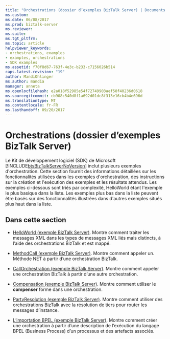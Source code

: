 ```yaml
---
title: "Orchestrations (dossier d’exemples BizTalk Server) | Documents Microsoft"
ms.custom: 
ms.date: 06/08/2017
ms.prod: biztalk-server
ms.reviewer: 
ms.suite: 
ms.tgt_pltfrm: 
ms.topic: article
helpviewer_keywords:
- orchestrations, examples
- examples, orchestrations
- SDK examples
ms.assetid: f70f8d67-763f-4e3c-b233-c7156026b514
caps.latest.revision: "19"
author: MandiOhlinger
ms.author: mandia
manager: anneta
ms.openlocfilehash: e2a018f52985e54f72749903aef58f40236d0618
ms.sourcegitcommit: cb908c540d8f1a692d01dc8f313e16cb4b4e696d
ms.translationtype: MT
ms.contentlocale: fr-FR
ms.lasthandoff: 09/20/2017
---
```

# <a name="orchestrations-biztalk-server-samples-folder"></a>Orchestrations (dossier d’exemples BizTalk Server)
Le Kit de développement logiciel (SDK) de Microsoft [!INCLUDE[btsBizTalkServerNoVersion](../includes/btsbiztalkservernoversion-md.md)] inclut plusieurs exemples d'orchestration. Cette section fournit des informations détaillées sur les fonctionnalités utilisées dans les exemples d'orchestration, des instructions sur la création et l'exécution des exemples et les résultats attendus. Les exemples ci-dessous sont triés par complexité, HelloWorld étant l'exemple le plus basique dans la liste. Les exemples plus bas dans la liste peuvent être basés sur des fonctionnalités illustrées dans d'autres exemples situés plus haut dans la liste.  
  
## <a name="in-this-section"></a>Dans cette section  
  
-   [HelloWorld (exemple BizTalk Server)](../core/helloworld-biztalk-server-sample.md). Montre comment traiter les messages XML dans les types de messages XML liés mais distincts, à l’aide des orchestrations BizTalk et est mappé.  
  
-   [MethodCall (exemple BizTalk Server)](../core/methodcall-biztalk-server-sample.md). Montre comment appeler un. Méthode NET à partir d’une orchestration BizTalk.  
  
-   [CallOrchestration (exemple BizTalk Server)](../core/callorchestration-biztalk-server-sample.md). Montre comment appeler une orchestration BizTalk à partir d’une autre orchestration.  
  
-   [Compensation (exemple BizTalk Server)](../core/compensation-biztalk-server-sample.md). Montre comment utiliser le **compenser** forme dans une orchestration.  
  
-   [PartyResolution (exemple BizTalk Server)](../core/partyresolution-biztalk-server-sample.md). Montre comment utiliser des orchestrations BizTalk avec la résolution de tiers pour router les messages d’instance.  
  
-   [L’importation BPEL (exemple BizTalk Server)](../core/bpel-import-biztalk-server-sample.md). Montre comment créer une orchestration à partir d’une description de l’exécution du langage BPEL (Business Process) d’un processus et des artefacts associés.